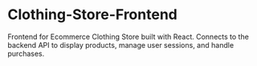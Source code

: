 # Clothing-Store-Frontend
Frontend for Ecommerce Clothing Store built with React.  Connects to the backend API to display products, manage user sessions, and handle purchases.
